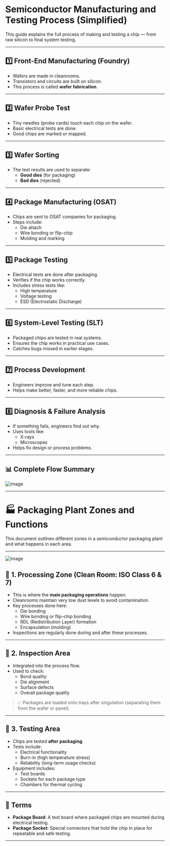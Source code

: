 #  Semiconductor Manufacturing and Testing Process (Simplified)

This guide explains the full process of making and testing a chip — from raw silicon to final system testing.

---

## 1️⃣ Front-End Manufacturing (Foundry)

- Wafers are made in cleanrooms.
- Transistors and circuits are built on silicon.
- This process is called **wafer fabrication**.

---

## 2️⃣ Wafer Probe Test

- Tiny needles (probe cards) touch each chip on the wafer.
- Basic electrical tests are done.
- Good chips are marked or mapped.
  
---

## 3️⃣ Wafer Sorting

- The test results are used to separate:
  - **Good dies** (for packaging)
  - **Bad dies** (rejected)

---

## 4️⃣ Package Manufacturing (OSAT)

- Chips are sent to OSAT companies for packaging.
- Steps include:
  - Die attach
  - Wire bonding or flip-chip
  - Molding and marking

---

## 5️⃣ Package Testing

- Electrical tests are done after packaging.
- Verifies if the chip works correctly.
- Includes stress tests like:
  - High temperature
  - Voltage testing
  - ESD (Electrostatic Discharge)

---

## 6️⃣ System-Level Testing (SLT)

- Packaged chips are tested in real systems.
- Ensures the chip works in practical use cases.
- Catches bugs missed in earlier stages.

---

## 7️⃣ Process Development

- Engineers improve and tune each step.
- Helps make better, faster, and more reliable chips.

---

## 8️⃣ Diagnosis & Failure Analysis

- If something fails, engineers find out why.
- Uses tools like:
  - X-rays
  - Microscopes
- Helps fix design or process problems.

---

## 📊 Complete Flow Summary
![image](https://github.com/user-attachments/assets/f8de0952-e625-45bc-b48b-aa059538046d)

---

# 🏭 Packaging Plant Zones and Functions

This document outlines different zones in a semiconductor packaging plant and what happens in each area.

---

![image](https://github.com/user-attachments/assets/102fe252-c7c7-4008-a456-17364a8f71ec)


## 🧪 1. Processing Zone (Clean Room: ISO Class 6 & 7)

- This is where the **main packaging operations** happen.
- Cleanrooms maintain very low dust levels to avoid contamination.
- Key processes done here:
  - Die bonding
  - Wire bonding or flip-chip bonding
  - RDL (Redistribution Layer) formation
  - Encapsulation (molding)
- Inspections are regularly done during and after these processes.

---

## 🔎 2. Inspection Area

- Integrated into the process flow.
- Used to check:
  - Bond quality
  - Die alignment
  - Surface defects
  - Overall package quality

> ✅ Packages are loaded onto trays after singulation (separating them from the wafer or panel).

---

## 🔌 3. Testing Area

- Chips are tested **after packaging**.
- Tests include:
  - Electrical functionality
  - Burn-in (high temperature stress)
  - Reliability (long-term usage checks)
- Equipment includes:
  - Test boards
  - Sockets for each package type
  - Chambers for thermal cycling
 
  

---

## 📌 Terms

- **Package Board**: A test board where packaged chips are mounted during electrical testing.
- **Package Socket**: Special connectors that hold the chip in place for repeatable and safe testing.

---



